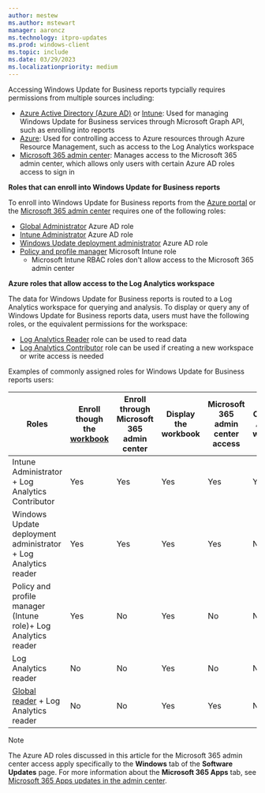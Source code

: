 ```yaml
---
author: mestew
ms.author: mstewart
manager: aaroncz
ms.technology: itpro-updates
ms.prod: windows-client
ms.topic: include
ms.date: 03/29/2023
ms.localizationpriority: medium
---
```

<!--This file is shared by updates/wufb-reports-enable.md and the update/wufb-reports-admin-center.md articles. Headings may be driven by article context.  -->
Accessing Windows Update for Business reports typcially requires permissions from multiple sources including: 

- [Azure Active Directory (Azure AD)](/azure/active-directory/roles/custom-overview) or [Intune](/mem/intune/fundamentals/role-based-access-control): Used for managing Windows Update for Business services through Microsoft Graph API, such as enrolling into reports
- [Azure](/azure/role-based-access-control/overview): Used for controlling access to Azure resources through Azure Resource Management, such as access to the Log Analytics workspace
- [Microsoft 365 admin center](/microsoft-365/admin/add-users/about-admin-roles): Manages access to the Microsoft 365 admin center, which allows only users with certain Azure AD roles access to sign in

**Roles that can enroll into Windows Update for Business reports**

To enroll into Windows Update for Business reports from the [Azure portal](https://portal.azure.com) or the [Microsoft 365 admin center](https://admin.microsoft.com) requires one of the following roles:

- [Global Administrator](/azure/active-directory/roles/permissions-reference#global-administrator) Azure AD role
- [Intune Administrator](/azure/active-directory/roles/permissions-reference#intune-administrator) Azure AD role
- [Windows Update deployment administrator](/azure/active-directory/roles/permissions-reference#windows-update-deployment-administrator) Azure AD role
- [Policy and profile manager](/mem/intune/fundamentals/role-based-access-control#built-in-roles) Microsoft Intune role
  - Microsoft Intune RBAC roles don't allow access to the Microsoft 365 admin center

**Azure roles that allow access to the Log Analytics workspace**

The data for Windows Update for Business reports is routed to a Log Analytics workspace for querying and analysis. To display or query any of Windows Update for Business reports data, users must have the following roles, or the equivalent permissions for the workspace:

- [Log Analytics Reader](/azure/role-based-access-control/built-in-roles#log-analytics-reader) role can be used to read data
- [Log Analytics Contributor](/azure/role-based-access-control/built-in-roles#log-analytics-contributor) role can be used if creating a new workspace or write access is needed

Examples of commonly assigned roles for Windows Update for Business reports users:

| Roles | Enroll though the [workbook](../wufb-reports-workbook.md) | Enroll through Microsoft 365 admin center | Display the workbook | Microsoft 365 admin center access | Create Log Analytics workspace |
| --- | --- | --- | --- | --- | --- |
| Intune Administrator + Log Analytics Contributor | Yes | Yes | Yes | Yes | Yes |
| Windows Update deployment administrator + Log Analytics reader | Yes | Yes | Yes | Yes| No |
| Policy and profile manager (Intune role)+ Log Analytics reader | Yes | No | Yes | No | No |
| Log Analytics reader | No | No | Yes | No | No|
| [Global reader](/azure/active-directory/roles/permissions-reference#global-reader) + Log Analytics reader | No | No | Yes | Yes | No |  

> [!NOTE]
> The Azure AD roles discussed in this article for the Microsoft 365 admin center access apply specifically to the **Windows** tab of the **Software Updates** page. For more information about the **Microsoft 365 Apps** tab, see [Microsoft 365 Apps updates in the admin center](/DeployOffice/updates/software-update-status).
